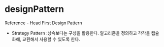 # designPattern
Reference - Head First Design Pattern

- Strategy Pattern
:상속보다는 구성을 활용한다. 알고리즘을 정의하고 각각을 캡슐화해, 교환해서 사용할 수 있도록 한다.
